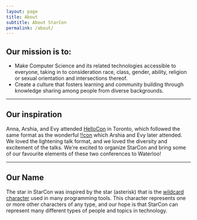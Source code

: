```yaml
---
layout: page
title: About
subtitle: About StarCon
permalink: /about/
---
```


<div class="pretty-links">

<!-- <div class="lead lead-about">Some intro text that is eye catching and should put you reader at ease and confident in your skills.
</div>-->

## Our mission is to:

- Make Computer Science and its related technologies accessible to everyone, taking in to consideration race, class, gender, ability, religion or sexual orientation and intersections thereof.
- Create a culture that fosters learning and community building through knowledge sharing among people from diverse backgrounds.

---

## Our inspiration

Anna, Arshia, and Evy attended [HelloCon](hellocon.net) in Toronto, which followed the same format as the wonderful [!!con]() which Arshia and Evy later attended. We loved the lightening talk format, and we loved the diversity and excitement of the talks. We're excited to organize StarCon and bring some of our favourite elements of these two conferences to Waterloo!

---

## Our Name

The star in StarCon was inspired by the star (asterisk) that is the [wildcard character](http://whatis.techtarget.com/definition/wildcard-character) used in many programming tools. This character represents one or more other characters of any type, and our hope is that StarCon can represent many different types of people and topics in technology.

</div>

